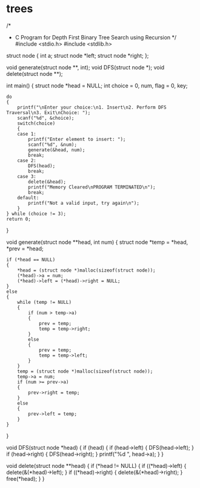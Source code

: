 trees
=====
/*
 * C Program for Depth First Binary Tree Search using Recursion
 */
#include <stdio.h>
#include <stdlib.h>
 
struct node
{
    int a;
    struct node *left;
    struct node *right;
};
 
void generate(struct node **, int);
void DFS(struct node *);
void delete(struct node **);
 
int main()
{
    struct node *head = NULL;
    int choice = 0, num, flag = 0, key;
 
    do
    {
        printf("\nEnter your choice:\n1. Insert\n2. Perform DFS Traversal\n3. Exit\nChoice: ");
        scanf("%d", &choice);
        switch(choice)
        {
        case 1: 
            printf("Enter element to insert: ");
            scanf("%d", &num);
            generate(&head, num);
            break;
        case 2: 
            DFS(head);
            break;
        case 3: 
            delete(&head);
            printf("Memory Cleared\nPROGRAM TERMINATED\n");
            break;
        default: 
            printf("Not a valid input, try again\n");
        }
    } while (choice != 3);
    return 0;
}
 
void generate(struct node **head, int num)
{
    struct node *temp = *head, *prev = *head;
 
    if (*head == NULL)
    {
        *head = (struct node *)malloc(sizeof(struct node));
        (*head)->a = num;
        (*head)->left = (*head)->right = NULL;
    }
    else
    {
        while (temp != NULL)
        {
            if (num > temp->a)
            {
                prev = temp;
                temp = temp->right;
            }
            else
            {
                prev = temp;
                temp = temp->left;
            }
        }
        temp = (struct node *)malloc(sizeof(struct node));
        temp->a = num;
        if (num >= prev->a)
        {
            prev->right = temp;
        }
        else
        {
            prev->left = temp;
        }
    }
}
 
void DFS(struct node *head)
{
    if (head)
    {
        if (head->left)
        {
            DFS(head->left);
        }
        if (head->right)
        {
            DFS(head->right);
        }
        printf("%d  ", head->a);
    }
}
 
void delete(struct node **head)
{
    if (*head != NULL)
    {
        if ((*head)->left)
        {
            delete(&(*head)->left);
        }
        if ((*head)->right)
        {
            delete(&(*head)->right);
        }
        free(*head);
    }
}
